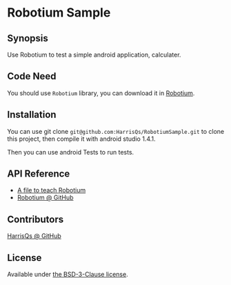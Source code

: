 # Robotium Sample
## Synopsis

Use Robotium to test a simple android application, calculater.

## Code Need

You should use `Robotium` library, you can download it in [Robotium](https://github.com/RobotiumTech/robotium).

## Installation

You can use git clone `git@github.com:HarrisQs/RobotiumSample.git` to clone this project, then compile it with android studio 1.4.1.

Then you can use android Tests to run tests.

## API Reference

* [A file to teach Robotium](https://goo.gl/lrHiwE)
* [Robotium @ GitHub](https://github.com/RobotiumTech/robotium)

## Contributors

[HarrisQs @ GitHub](https://github.com/HarrisQs)

## License

Available under [the BSD-3-Clause license](https://opensource.org/licenses/BSD-3-Clause).
